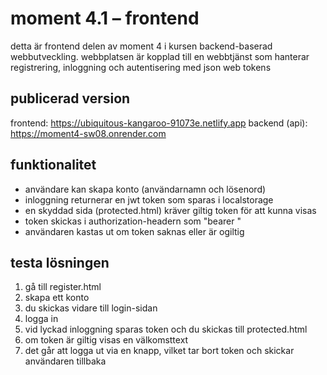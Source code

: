 # moment 4.1 – frontend

detta är frontend delen av moment 4 i kursen backend-baserad webbutveckling. webbplatsen är kopplad till en webbtjänst som hanterar registrering, inloggning och autentisering med json web tokens

## publicerad version

frontend: https://ubiquitous-kangaroo-91073e.netlify.app 
backend (api): https://moment4-sw08.onrender.com

## funktionalitet

- användare kan skapa konto (användarnamn och lösenord)
- inloggning returnerar en jwt token som sparas i localstorage
- en skyddad sida (protected.html) kräver giltig token för att kunna visas
- token skickas i authorization-headern som "bearer <token>"
- användaren kastas ut om token saknas eller är ogiltig

## testa lösningen

1. gå till register.html
2. skapa ett konto
3. du skickas vidare till login-sidan
4. logga in
5. vid lyckad inloggning sparas token och du skickas till protected.html
6. om token är giltig visas en välkomsttext
7. det går att logga ut via en knapp, vilket tar bort token och skickar användaren tillbaka

